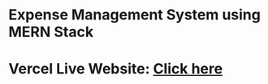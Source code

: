 # Expense Management System using MERN Stack
# Vercel Live Website: [Click here](https://expense-tracker-frontend-app.vercel.app/login)

